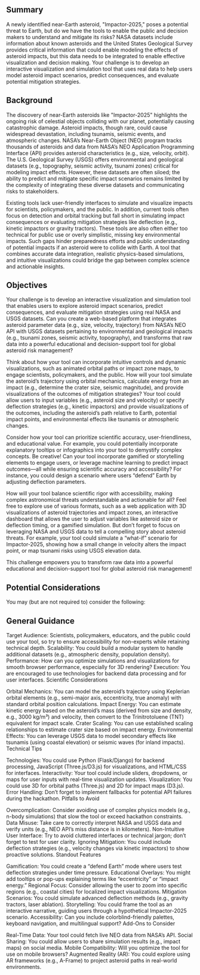 ## Summary

A newly identified near-Earth asteroid, "Impactor-2025," poses a potential threat to Earth, but do we have the tools to enable the public and decision makers to understand and mitigate its risks? NASA datasets include information about known asteroids and the United States Geological Survey provides critical information that could enable modeling the effects of asteroid impacts, but this data needs to be integrated to enable effective visualization and decision making. Your challenge is to develop an interactive visualization and simulation tool that uses real data to help users model asteroid impact scenarios, predict consequences, and evaluate potential mitigation strategies.

## Background

The discovery of near-Earth asteroids like "Impactor-2025" highlights the ongoing risk of celestial objects colliding with our planet, potentially causing catastrophic damage. Asteroid impacts, though rare, could cause widespread devastation, including tsunamis, seismic events, and atmospheric changes. NASA’s Near-Earth Object (NEO) program tracks thousands of asteroids and data from NASA’s NEO Application Programming Interface (API) provides asteroid characteristics (e.g., size, velocity, orbit). The U.S. Geological Survey (USGS) offers environmental and geological datasets (e.g., topography, seismic activity, tsunami zones) critical for modeling impact effects. However, these datasets are often siloed; the ability to predict and mitigate specific impact scenarios remains limited by the complexity of integrating these diverse datasets and communicating risks to stakeholders.

Existing tools lack user-friendly interfaces to simulate and visualize impacts for scientists, policymakers, and the public. In addition, current tools often focus on detection and orbital tracking but fall short in simulating impact consequences or evaluating mitigation strategies like deflection (e.g., kinetic impactors or gravity tractors). These tools are also often either too technical for public use or overly simplistic, missing key environmental impacts. Such gaps hinder preparedness efforts and public understanding of potential impacts if an asteroid were to collide with Earth. A tool that combines accurate data integration, realistic physics-based simulations, and intuitive visualizations could bridge the gap between complex science and actionable insights.

## Objectives

Your challenge is to develop an interactive visualization and simulation tool that enables users to explore asteroid impact scenarios, predict consequences, and evaluate mitigation strategies using real NASA and USGS datasets. Can you create a web-based platform that integrates asteroid parameter data (e.g., size, velocity, trajectory) from NASA’s NEO API with USGS datasets pertaining to environmental and geological impacts (e.g., tsunami zones, seismic activity, topography), and transforms that raw data into a powerful educational and decision-support tool for global asteroid risk management?

Think about how your tool can incorporate intuitive controls and dynamic visualizations, such as animated orbital paths or impact zone maps, to engage scientists, policymakers, and the public. How will your tool simulate the asteroid’s trajectory using orbital mechanics, calculate energy from an impact (e.g., determine the crater size, seismic magnitude), and provide visualizations of the outcomes of mitigation strategies? Your tool could allow users to input variables (e.g., asteroid size and velocity) or specify deflection strategies (e.g., kinetic impactors) and provide visualizations of the outcomes, including the asteroid’s path relative to Earth, potential impact points, and environmental effects like tsunamis or atmospheric changes.

Consider how your tool can prioritize scientific accuracy, user-friendliness, and educational value. For example, you could potentially incorporate explanatory tooltips or infographics into your tool to demystify complex concepts. Be creative! Can your tool incorporate gamified or storytelling elements to engage users, or leverage machine learning to predict impact outcomes—all while ensuring scientific accuracy and accessibility? For instance, you could design a scenario where users “defend” Earth by adjusting deflection parameters.

How will your tool balance scientific rigor with accessibility, making complex astronomical threats understandable and actionable for all? Feel free to explore use of various formats, such as a web application with 3D visualizations of asteroid trajectories and impact zones, an interactive dashboard that allows the user to adjust variables like asteroid size or deflection timing, or a gamified simulation. But don’t forget to focus on leveraging NASA and USGS data to tell a compelling story about asteroid threats. For example, your tool could simulate a “what-if” scenario for Impactor-2025, showing how a small change in velocity alters the impact point, or map tsunami risks using USGS elevation data.

This challenge empowers you to transform raw data into a powerful educational and decision-support tool for global asteroid risk management!

## Potential Considerations

You may (but are not required to) consider the following:

## General Guidance

Target Audience: Scientists, policymakers, educators, and the public could use your tool, so try to ensure accessibility for non-experts while retaining technical depth.
Scalability: You could build a modular system to handle additional datasets (e.g., atmospheric density, population density).
Performance: How can you optimize simulations and visualizations for smooth browser performance, especially for 3D rendering?
Execution: You are encouraged to use technologies for backend data processing and for user interfaces.
Scientific Considerations

Orbital Mechanics: You can model the asteroid’s trajectory using Keplerian orbital elements (e.g., semi-major axis, eccentricity, true anomaly) with standard orbital position calculations.
Impact Energy: You can estimate kinetic energy based on the asteroid’s mass (derived from size and density, e.g., 3000 kg/m³) and velocity, then convert to the Trinitrotoluene (TNT) equivalent for impact scale.
Crater Scaling: You can use established scaling relationships to estimate crater size based on impact energy.
Environmental Effects: You can leverage USGS data to model secondary effects like tsunamis (using coastal elevation) or seismic waves (for inland impacts).
Technical Tips

Technologies: You could use Python (Flask/Django) for backend processing, JavaScript (Three.js/D3.js) for visualizations, and HTML/CSS for interfaces.
Interactivity: Your tool could include sliders, dropdowns, or maps for user inputs with real-time visualization updates.
Visualization: You could use 3D for orbital paths (Three.js) and 2D for impact maps (D3.js).
Error Handling: Don’t forget to implement fallbacks for potential API failures during the hackathon.
Pitfalls to Avoid

Overcomplication: Consider avoiding use of complex physics models (e.g., n-body simulations) that slow the tool or exceed hackathon constraints.
Data Misuse: Take care to correctly interpret NASA and USGS data and verify units (e.g., NEO API’s miss distance is in kilometers).
Non-Intuitive User Interface: Try to avoid cluttered interfaces or technical jargon; don’t forget to test for user clarity.
Ignoring Mitigation: You could include deflection strategies (e.g., velocity changes via kinetic impactors) to show proactive solutions.
Standout Features

Gamification: You could create a “defend Earth” mode where users test deflection strategies under time pressure.
Educational Overlays: You might add tooltips or pop-ups explaining terms like “eccentricity” or “impact energy.”
Regional Focus: Consider allowing the user to zoom into specific regions (e.g., coastal cities) for localized impact visualizations.
Mitigation Scenarios: You could simulate advanced deflection methods (e.g., gravity tractors, laser ablation).
Storytelling: You could frame the tool as an interactive narrative, guiding users through a hypothetical Impactor-2025 scenario.
Accessibility: Can you include colorblind-friendly palettes, keyboard navigation, and multilingual support?
Add-Ons to Consider

Real-Time Data: Your tool could fetch live NEO data from NASA’s API.
Social Sharing: You could allow users to share simulation results (e.g., impact maps) on social media.
Mobile Compatibility: Will you optimize the tool for use on mobile browsers?
Augmented Reality (AR): You could explore using AR frameworks (e.g., A-Frame) to project asteroid paths in real-world environments.
